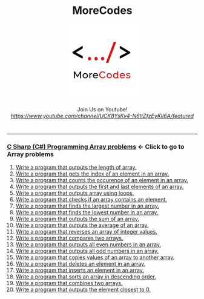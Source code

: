 <h1 align="center">MoreCodes</h1>
<p align="center"> 
  <img src="/morecodescir.png"/>
</p>

<p align="center">
Join Us on Youtube! <br/>
<i><u>https://www.youtube.com/channel/UCK8YsKv4-N6ItZfzEyKlI6A/featured</u></i>
</p>

#
- - - -
### [C Sharp (C#) Programming Array problems](../Arrays/) <- Click to go to Array problems

1. <a href="https://github.com/ArjunAranetaCodes/MoreCodes-CSharp/blob/master/Arrays/problem1.cs" target="_blank">Write a program that outputs the length of array.</a>
2. <a href="https://github.com/ArjunAranetaCodes/MoreCodes-CSharp/blob/master/Arrays/problem2.cs" target="_blank">Write a program that gets the index of an element in an array.</a>
3. <a href="https://github.com/ArjunAranetaCodes/MoreCodes-CSharp/blob/master/Arrays/problem3.cs" target="_blank">Write a program that counts the occurence of an element in an array.</a>
4. <a href="https://github.com/ArjunAranetaCodes/MoreCodes-CSharp/blob/master/Arrays/problem4.cs" target="_blank">Write a program that outputs the first and last elements of an array.</a>
5. <a href="https://github.com/ArjunAranetaCodes/MoreCodes-CSharp/blob/master/Arrays/problem5.cs" target="_blank">Write a program that outputs array using loops.</a>
6. <a href="https://github.com/ArjunAranetaCodes/MoreCodes-CSharp/blob/master/Arrays/problem6.cs" target="_blank">Write a program that checks if an array contains an element.</a>
7. <a href="https://github.com/ArjunAranetaCodes/MoreCodes-CSharp/blob/master/Arrays/problem7.cs" target="_blank">Write a program that finds the largest number in an array.</a>
8. <a href="https://github.com/ArjunAranetaCodes/MoreCodes-CSharp/blob/master/Arrays/problem8.cs" target="_blank">Write a program that finds the lowest number in an array.</a>
9. <a href="https://github.com/ArjunAranetaCodes/MoreCodes-CSharp/blob/master/Arrays/problem9.cs" target="_blank">Write a program that outputs the sum of an array.</a>
10. <a href="https://github.com/ArjunAranetaCodes/MoreCodes-CSharp/blob/master/Arrays/problem10.cs" target="_blank">Write a program that outputs the average of an array.</a>
11. <a href="https://github.com/ArjunAranetaCodes/MoreCodes-CSharp/blob/master/Arrays/problem11.cs" target="_blank">Write a program that reverses an array of integer values.</a>
12. <a href="https://github.com/ArjunAranetaCodes/MoreCodes-CSharp/blob/master/Arrays/problem12.cs" target="_blank">Write a program that compares two arrays.</a>
13. <a href="https://github.com/ArjunAranetaCodes/MoreCodes-CSharp/blob/master/Arrays/problem13.cs" target="_blank">Write a program that outputs all even numbers in an array.</a>
14. <a href="https://github.com/ArjunAranetaCodes/MoreCodes-CSharp/blob/master/Arrays/problem14.cs" target="_blank">Write a program that outputs all odd numbers in an array.</a>
15. <a href="https://github.com/ArjunAranetaCodes/MoreCodes-CSharp/blob/master/Arrays/problem15.cs" target="_blank">Write a program that copies values of an array to another array.</a>
16. <a href="https://github.com/ArjunAranetaCodes/MoreCodes-CSharp/blob/master/Arrays/problem16.cs" target="_blank">Write a program that deletes an element in an array.</a>
17. <a href="https://github.com/ArjunAranetaCodes/MoreCodes-CSharp/blob/master/Arrays/problem17.cs" target="_blank">Write a program that inserts an element in an array.</a>
18. <a href="https://github.com/ArjunAranetaCodes/MoreCodes-CSharp/blob/master/Arrays/problem18.cs" target="_blank">Write a program that sorts an array in descending order.</a>
19. <a href="https://github.com/ArjunAranetaCodes/MoreCodes-CSharp/blob/master/Arrays/problem19.cs" target="_blank">Write a program that combines two arrays.</a>
20. <a href="https://github.com/ArjunAranetaCodes/MoreCodes-CSharp/blob/master/Arrays/problem20.cs" target="_blank">Write a program that outputs the element closest to 0.</a>

